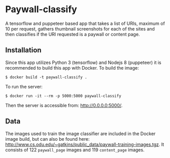 # Paywall-classify

A tensorflow and puppeteer based app that takes a list of URIs, maximum of 10 per request, gathers thumbnail screenshots for each of the sites and then classifies if the URI requested is a paywall or content page.

## Installation

Since this app utilizes Python 3 (tensorflow) and Nodejs 8 (puppeteer) it is recommended to build this app with Docker. To build the image:

```shell
$ docker build -t paywall-classify .
```

To run the server:

```shell
$ docker run -it --rm -p 5000:5000 paywall-classify
```

Then the server is accessible from: http://0.0.0.0:5000/.

## Data

The images used to train the image classifier are included in the Docker image build, but can also be found here: http://www.cs.odu.edu/~gatkins/public_data/paywall-training-images.tgz.
It consists of 122 `paywall_page` images and 119 `content_page` images.
